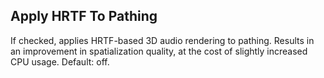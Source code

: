 ## Apply HRTF To Pathing

If checked, applies HRTF-based 3D audio rendering to pathing. Results in an improvement in spatialization quality, at the cost of slightly increased CPU usage. Default: off.
